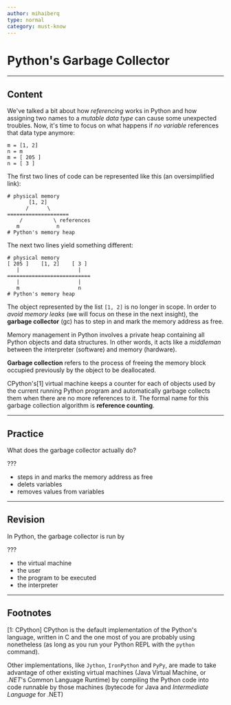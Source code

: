 ```yaml
---
author: mihaiberq
type: normal
category: must-know
---
```


# Python's Garbage Collector


---

## Content

We've talked a bit about how *referencing* works in Python and how assigning two names to a *mutable data type* can cause some unexpected troubles. Now, it's time to focus on what happens if *no variable* references that data type anymore:

```plain-text
m = [1, 2]
n = m
m = [ 205 ]
n = [ 3 ]
```

The first two lines of code can be represented like this (an oversimplified link):

```plain-text
# physical memory
       [1, 2]
      /      \
====================
    /          \ references
   m            n
# Python's memory heap
```

The next two lines yield something different:

```plain-text
# physical memory
[ 205 ]    [1, 2]    [ 3 ]
   |                   |
===========================
   |                   |
   m                   n
# Python's memory heap
```

The object represented by the list `[1, 2]` is no longer in scope. In order to *avoid memory leaks* (we will focus on these in the next insight), the **garbage collector** (gc) has to step in and mark the memory address as free.

Memory management in Python involves a private heap containing all Python objects and data structures. In other words, it acts like a *middleman* between the interpreter (software) and memory (hardware).

**Garbage collection** refers to the process of freeing the memory block occupied previously by the object to be deallocated.  

CPython's[1] virtual machine keeps a counter for each of objects used by the current running Python program and automatically garbage collects them when there are no more references to it. The formal name for this garbage collection algorithm is **reference counting**.


---

## Practice

What does the garbage collector actually do?

???

- steps in and marks the memory address as free
- delets variables
- removes values from variables


---

## Revision

In Python, the garbage collector is run by

???

- the virtual machine
- the user
- the program to be executed
- the interpreter


---

## Footnotes

[1: CPython]
CPython is the default implementation of the Python's language, written in C and the one most of you are probably using nonetheless (as long as you run your Python REPL with the `python` command).

Other implementations, like `Jython`, `IronPython` and `PyPy`, are made to take advantage of other existing virtual machines (Java Virtual Machine, or *.NET*'s Common Language Runtime) by compiling the Python code into code runnable by those machines (bytecode for Java and *Intermediate Language* for .NET)
 

